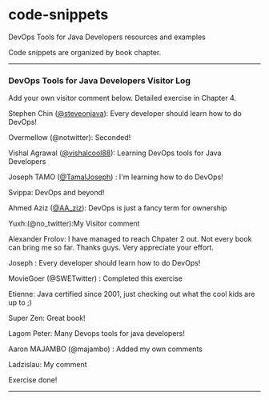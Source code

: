 # code-snippets
DevOps Tools for Java Developers resources and examples

Code snippets are organized by book chapter.

---

### DevOps Tools for Java Developers Visitor Log

Add your own visitor comment below. Detailed exercise in Chapter 4.


Stephen Chin ([@steveonjava](https://twitter.com/steveonjava)): Every developer should learn how to do DevOps!

Overmellow (@notwitter): Seconded!

Vishal Agrawal ([@vishalcool88](https://twitter.com/vishalagrawal_)): Learning DevOps tools for Java Developers

Joseph TAMO ([@TamalJoseph](https://twitter.com/tamaljoseph)) : I'm learning how to do DevOps!

Svippa: DevOps and beyond!

Ahmed Aziz ([@AA_ziz](https://twitter.com/AA_ziz)): DevOps is just a fancy term for ownership

Yuxh:(@no_twitter):My Visitor comment

Alexander Frolov: I have managed to reach Chpater 2 out. Not every book can bring me so far. Thanks guys. Very appreciate your effort.

Joseph : Every developer should learn how to do DevOps!

MovieGoer (@SWETwitter) : Completed this exercise

Etienne: Java certified since 2001, just checking out what the cool kids are up to ;)

Super Zen: Great book!

Lagom Peter: Many Devops tools for java developers!

Aaron MAJAMBO (@majambo) : Added my own comments

Ladzislau: My comment

Exercise done!

---
